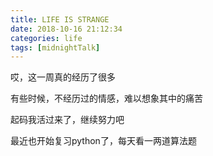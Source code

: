 ```yaml
---
title: LIFE IS STRANGE
date: 2018-10-16 21:12:34
categories: life
tags: [midnightTalk]
---
```

哎，这一周真的经历了很多

有些时候，不经历过的情感，难以想象其中的痛苦

起码我活过来了，继续努力吧

最近也开始复习python了，每天看一两道算法题